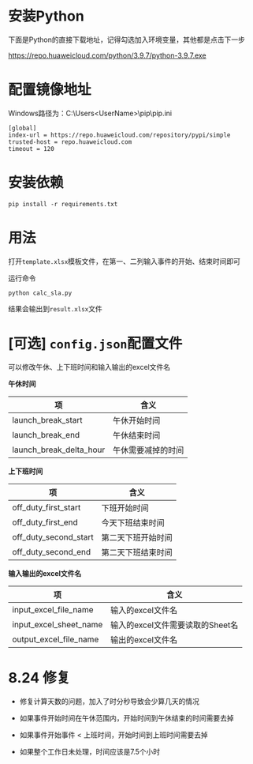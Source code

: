 
# 安装Python

下面是Python的直接下载地址，记得勾选加入环境变量，其他都是点击下一步

https://repo.huaweicloud.com/python/3.9.7/python-3.9.7.exe


# 配置镜像地址

Windows路径为：C:\Users\<UserName>\pip\pip.ini

```
[global]
index-url = https://repo.huaweicloud.com/repository/pypi/simple
trusted-host = repo.huaweicloud.com
timeout = 120
```

# 安装依赖

```
pip install -r requirements.txt
```

# 用法

打开`template.xlsx`模板文件，在第一、二列输入事件的开始、结束时间即可

运行命令

```angular2html
python calc_sla.py
```
 
结果会输出到`result.xlsx`文件

# [可选] `config.json`配置文件

可以修改午休、上下班时间和输入输出的excel文件名

**午休时间**

项|含义
-|-
launch_break_start|午休开始时间
launch_break_end|午休结束时间
launch_break_delta_hour|午休需要减掉的时间

**上下班时间**

项|含义
-|-
off_duty_first_start|下班开始时间
off_duty_first_end|今天下班结束时间
off_duty_second_start|第二天下班开始时间
off_duty_second_end|第二天下班结束时间

**输入输出的excel文件名**

项|含义
-|-
input_excel_file_name|输入的excel文件名
input_excel_sheet_name|输入的excel文件需要读取的Sheet名
output_excel_file_name|输出的excel文件名


# 8.24 修复

- 修复计算天数的问题，加入了时分秒导致会少算几天的情况

- 如果事件开始时间在午休范围内，开始时间到午休结束的时间需要去掉

- 如果事件开始事件 < 上班时间，开始时间到上班时间需要去掉

- 如果整个工作日未处理，时间应该是7.5个小时


